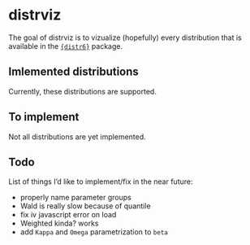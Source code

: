 
<!-- README.md is generated from README.Rmd. Please edit that file -->

# distrviz

<!-- badges: start -->
<!-- badges: end -->

The goal of distrviz is to vizualize (hopefully) every distribution that
is available in the [`{distr6}`](https://github.com/xoopR/distr6)
package.

## Imlemented distributions

Currently, these distributions are supported.

## To implement

Not all distributions are yet implemented.

## Todo

List of things I’d like to implement/fix in the near future:

- properly name parameter groups
- Wald is really slow because of quantile
- fix iv javascript error on load
- Weighted kinda? works
- add `Kappa` and `Omega` parametrization to `beta`
